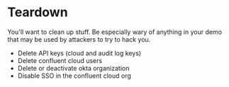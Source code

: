 # Teardown

You'll want to clean up stuff. Be especially wary of anything in your demo that may be used by attackers to try to hack you.

- Delete API keys (cloud and audit log keys)
- Delete confluent cloud users
- Delete or deactivate okta organization
- Disable SSO in the confluent cloud org